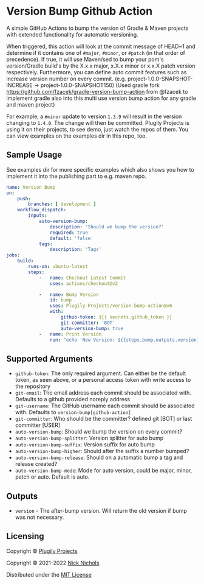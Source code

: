 # Version Bump Github Action

A simple GitHub Actions to bump the version of Gradle & Maven projects with extended functionality for automatic versioning.

When triggered, this action will look at the commit message of HEAD~1 and determine if it contains one
of `#major`, `#minor`, or `#patch` (in that order of precedence).
If true, it will use Maven/sed to bump your pom's version/Gradle build's by the X.x.x major, x.X.x minor or x.x.X patch
version respectively.
Furthermore, you can define auto commit features such as increase version number on every commit. (e.g.
project-1.0.0-SNAPSHOT-INCREASE -> project-1.0.0-SNAPSHOT150)
(Used gradle fork https://github.com/fzacek/gradle-version-bump-action from @fzacek to implement gradle also into this
multi use version bump action for any gradle and maven project)

For example, a `#minor` update to version `1.3.9` will result in the version changing to `1.4.0`.
The change will then be committed. Plugily Projects is using it on their projects, to see demo, just watch the repos of
them. You can view examples on the examples dir in this repo, too. 

## Sample Usage
See examples dir for more specific examples which also shows you how to implement it into the publishing part to e.g. maven repo. 
```yaml
name: Version Bump
on:
    push:
        branches: [ development ]
    workflow_dispatch:
        inputs:
            auto-version-bump:
                description: 'Should we bump the version?'
                required: true
                default: 'false'
            tags:
                description: 'Tags'
jobs:
    build:
        runs-on: ubuntu-latest
        steps:
            -   name: Checkout Latest Commit
                uses: actions/checkout@v2

            -   name: Bump Version
                id: bump
                uses: Plugily-Projects/version-bump-action@v6
                with:
                    github-token: ${{ secrets.github_token }}
                    git-committer: 'BOT'
                    auto-version-bump: true
            -   name: Print Version
                run: "echo 'New Version: ${{steps.bump.outputs.version}}'"
```

## Supported Arguments

* `github-token`: The only required argument. Can either be the default token, as seen above, or a personal access token
  with write access to the repository
* `git-email`: The email address each commit should be associated with. Defaults to a github provided noreply address
* `git-username`: The GitHub username each commit should be associated with. Defaults to `version-bump[github-action]`
* `git-committer`: Who should be the committer? defined git [BOT] or last committer [USER]
* `auto-version-bump`: Should we bump the version on every commit?
* `auto-version-bump-splitter`: Version splitter for auto bump
* `auto-version-bump-suffix`: Version suffix for auto bump
* `auto-version-bump-higher`: Should after the suffix a number bumped?
* `auto-version-bump-release`: Should on a automatic bump a tag and release created?
* `auto-version-bump-mode`: Mode for auto version, could be major, minor, patch or auto. Default is auto.

## Outputs

* `version` - The after-bump version. Will return the old version if bump was not necessary.

## Licensing

Copyright © [Plugily Projects](https://plugily.xyz)

Copyright © 2021-2022 [Nick Nichols](https://nnichols.github.io/)

Distributed under the [MIT License](https://github.com/nnichols/maven-version-bump-action/blob/master/LICENSE)
